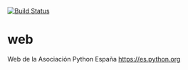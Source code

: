 [![Build Status](https://travis-ci.org/python-spain/web.svg?branch=master)](https://travis-ci.org/python-spain/web)

# web
Web de la Asociación Python España
https://es.python.org
